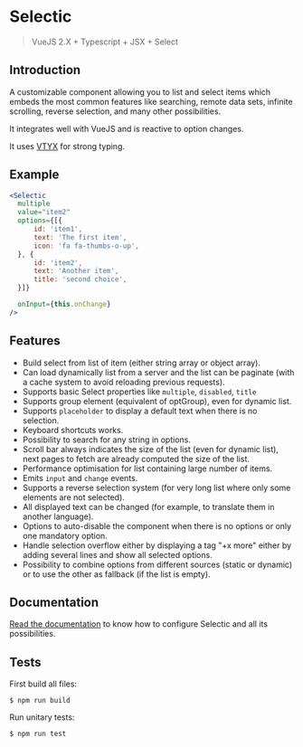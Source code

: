 # Selectic

> VueJS 2.X + Typescript + JSX + Select


## Introduction

A customizable component allowing you to list and select items which embeds
the most common features like searching, remote data sets, infinite scrolling,
reverse selection, and many other possibilities.

It integrates well with VueJS and is reactive to option changes.

It uses [VTYX](https://github.com/Intersec/vtyx) for strong typing.

## Example

```jsx
<Selectic
  multiple
  value="item2"
  options={[{
      id: 'item1',
      text: 'The first item',
      icon: 'fa fa-thumbs-o-up',
  }, {
      id: 'item2',
      text: 'Another item',
      title: 'second choice',
  }]}

  onInput={this.onChange}
/>
```

## Features

* Build select from list of item (either string array or object array).
* Can load dynamically list from a server and the list can be paginate (with a
  cache system to avoid reloading previous requests).
* Supports basic Select properties like `multiple`, `disabled`, `title`
* Supports group element (equivalent of optGroup), even for dynamic list.
* Supports `placeholder` to display a default text when there is no selection.
* Keyboard shortcuts works.
* Possibility to search for any string in options.
* Scroll bar always indicates the size of the list (even for dynamic list),
  next pages to fetch are already computed the size of the list.
* Performance optimisation for list containing large number of items.
* Emits `input` and `change` events.
* Supports a reverse selection system (for very long list where only some
  elements are not selected).
* All displayed text can be changed (for example, to translate them in another
  language).
* Options to auto-disable the component when there is no options or only one
  mandatory option.
* Handle selection overflow either by displaying a tag "+x more" either by adding several lines and show all selected options.
* Possibility to combine options from different sources (static or dynamic) or to use the other as fallback (if the list is empty).

## Documentation

[Read the documentation](./doc/main.md) to know how to configure Selectic and all its possibilities.

## Tests

First build all files:
```console
$ npm run build
```

Run unitary tests:
```console
$ npm run test
```

